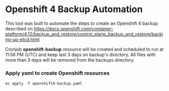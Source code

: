 # Openshift 4 Backup Automation

This tool was built to automate the steps to create an Openshift 4 backup described on https://docs.openshift.com/container-platform/4.12/backup_and_restore/control_plane_backup_and_restore/backing-up-etcd.html

Cronjob **openshift-backup** resource  will be created and scheduled to run at 11:56 PM (UTC) and keep last 3 days on backup's directory. All files with more than 3 days will be removed from the backups directory.

### Apply yaml to create Openshift resources

`oc apply -f openshift4-backup.yaml`
